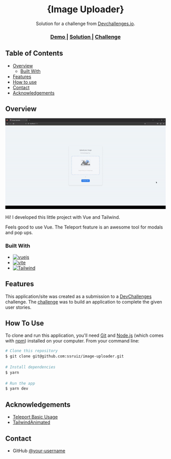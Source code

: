<!-- Please update value in the {}  -->

<h1 align="center">{Image Uploader}</h1>

<div align="center">
   Solution for a challenge from  <a href="http://devchallenges.io" target="_blank">Devchallenges.io</a>.
</div>

<div align="center">
  <h3>
    <a href="https://image-uploader-woad-one.vercel.app/">
      Demo
    </a>
    <span> | </span>
    <a href="https://devchallenges.io/solutions/E3FkuGYqodUiNMBVRdNK">
      Solution
    </a>
    <span> | </span>
    <a href="https://devchallenges.io/challenges/O2iGT9yBd6xZBrOcVirx">
      Challenge
    </a>
  </h3>
</div>

<!-- TABLE OF CONTENTS -->

## Table of Contents

- [Overview](#overview)
  - [Built With](#built-with)
- [Features](#features)
- [How to use](#how-to-use)
- [Contact](#contact)
- [Acknowledgements](#acknowledgements)

<!-- OVERVIEW -->

## Overview

![screenshot](/src/assets/preview.gif)

Hi! I developed this little project with Vue and Tailwind.

Feels good to use Vue. The Teleport feature is an awesome tool for modals and
pop ups.

### Built With

<!-- This section should list any major frameworks that you built your project using. Here are a few examples.-->

- [![vuejs][vuejs]][vuejs-url]
- [![vite][vite]][vite-url]
- [![Tailwind][Tailwind]][Tailwind-url]

[vuejs]:
  https://img.shields.io/badge/vuejs-4FC08D?style=for-the-badge&logo=vuedotjs&logoColor=white
[vuejs-url]: https://nextjs.org/
[vite]:
  https://img.shields.io/badge/vite-646CFF?style=for-the-badge&logo=vite&logoColor=white
[vite-url]: https://vercel.com/docs/storage
[Tailwind]:
  https://img.shields.io/badge/tailwindcss-06B6D4?style=for-the-badge&logo=tailwindcss&logoColor=white
[Tailwind-url]: https://vercel.com/docs/storage

## Features

<!-- List the features of your application or follow the template. Don't share the figma file here :) -->

This application/site was created as a submission to a
[DevChallenges](https://devchallenges.io/challenges) challenge. The
[challenge](https://devchallenges.io/challenges/O2iGT9yBd6xZBrOcVirx) was to
build an application to complete the given user stories.

## How To Use

<!-- Example: -->

To clone and run this application, you'll need [Git](https://git-scm.com) and
[Node.js](https://nodejs.org/en/download/) (which comes with
[npm](http://npmjs.com)) installed on your computer. From your command line:

```bash
# Clone this repository
$ git clone git@github.com:ssruiz/image-uploader.git

# Install dependencies
$ yarn

# Run the app
$ yarn dev
```

## Acknowledgements

<!-- This section should list any articles or add-ons/plugins that helps you to complete the project. This is optional but it will help you in the future. For example -->

- [Teleport Basic Usage](https://vuejs.org/guide/built-ins/teleport.html#basic-usage)
- [TailwindAnimated](https://www.tailwindcss-animated.com/)

## Contact

- GitHub [@your-username](https://github.com/ssruiz)
